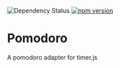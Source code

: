 ![Dependency Status][david-dm]
[![npm version](https://badge.fury.io/js/ptimer.svg)](https://badge.fury.io/js/ptimer)

# Pomodoro
A pomodoro adapter for timer.js

[david-dm]: https://david-dm.org/skylerto/pomodoro.svg
